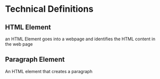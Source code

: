 # Technical Definitions

## HTML Element
an HTML Element goes into a webpage and identifies the HTML content in the web page
## Paragraph Element
An HTML element that creates a paragraph
